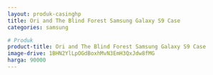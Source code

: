 ```yaml
---
layout: produk-casinghp
title: Ori and The Blind Forest Samsung Galaxy S9 Case
categories: samsung

# Produk
product-title: Ori and The Blind Forest Samsung Galaxy S9 Case
image-drive: 1BHN2YlLpOGdBoxhMvN3EmH3QxJdw8fMG
harga: 90000
---
```

